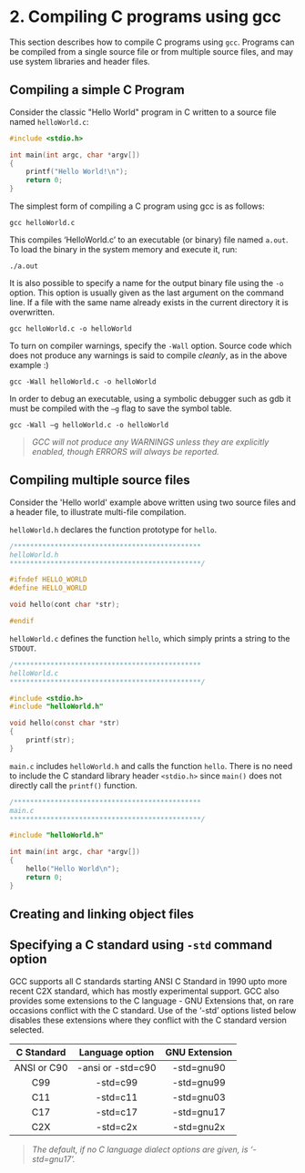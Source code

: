 # 2. Compiling C programs using gcc

This section describes how to compile C programs using ```gcc```. Programs can be compiled from a single source file or from multiple source files, and may use system libraries and header files.

## Compiling a simple C Program

Consider the classic "Hello World" program in C written to a source file named ``helloWorld.c``:

```C
#include <stdio.h>

int main(int argc, char *argv[])
{
    printf("Hello World!\n");
    return 0;
}
```

The simplest form of compiling a C program using gcc is as follows:

```gcc helloWorld.c```

This compiles ‘HelloWorld.c’ to an executable (or binary) file named ``a.out``. To load the binary in the system memory and execute it, run:

```./a.out```

It is also possible to specify a name for the output binary file using the ``-o`` option. This option is usually given as the last argument on the command line. If a file with the same name already exists in the current directory it is overwritten.

```gcc helloWorld.c -o helloWorld```

To turn on compiler warnings, specify the ``-Wall`` option. Source code which does not produce any warnings is said to compile *cleanly*, as in the above example :)

```gcc -Wall helloWorld.c -o helloWorld```

In order to debug an executable, using a symbolic debugger such as gdb it must be compiled with the ``–g`` flag to save the symbol table.

```gcc -Wall –g helloWorld.c -o helloWorld```

> *GCC will not produce any WARNINGS unless they are explicitly enabled, though ERRORS will always be reported.*

## Compiling multiple source files

Consider the 'Hello world' example above written using two source files and a header file, to illustrate multi-file compilation.

```helloWorld.h``` declares the function prototype for ```hello```.

```C
/**********************************************
helloWorld.h
***********************************************/

#ifndef HELLO_WORLD
#define HELLO_WORLD

void hello(cont char *str);

#endif
```

```helloWorld.c``` defines the function ```hello```, which simply prints a string to the ```STDOUT```.

```C
/**********************************************
helloWorld.c
***********************************************/

#include <stdio.h>
#include "helloWorld.h"

void hello(const char *str)
{
    printf(str);
}

```

```main.c``` includes ```helloWorld.h``` and calls the function ```hello```. There is no need to include the C standard library header ```<stdio.h>``` since ``main()`` does not directly call the ``printf()`` function.

```C
/**********************************************
main.c
***********************************************/

#include "helloWorld.h"

int main(int argc, char *argv[])
{
    hello("Hello World\n");
    return 0;
}
```

## Creating and linking object files

## Specifying a C standard using ``-std`` command option

GCC supports all C standards starting ANSI C Standard in 1990 upto more recent C2X standard, which has mostly experimental support. GCC also provides some extensions to the C language - GNU Extensions that, on rare occasions conflict with the C standard. Use of the ‘-std’ options listed below disables these extensions where they conflict with the C standard version selected.

|  C Standard |  Language option  | GNU Extension |
|:-----------:|:-----------------:|:-------------:|
| ANSI or C90 | -ansi or -std=c90 |  -std=gnu90   |
|     C99     |      -std=c99     |  -std=gnu99   |
|     C11     |      -std=c11     |  -std=gnu03   |
|     C17     |      -std=c17     |  -std=gnu17   |
|     C2X     |      -std=c2x     |  -std=gnu2x   |

> *The default, if no C language dialect options are given, is ‘-std=gnu17’.*
